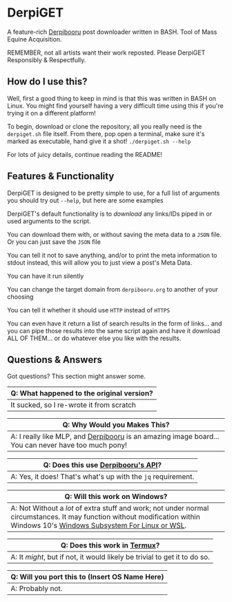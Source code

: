 # DerpiGET

A feature-rich [Derpibooru](http://derpibooru.org/) post downloader written in BASH. Tool of Mass Equine Acquisition.

REMEMBER, not all artists want their work reposted. Please DerpiGET Responsibly & Respectfully.

## How do I use this?
Well, first a good thing to keep in mind is that this was written in BASH on Linux. You might find yourself having a very difficult time using this if you're trying it on a different platform!

To begin, download or clone the repository, all you really need is the `derpiget.sh` file itself. From there, pop open a terminal, make sure it's marked as executable, hand give it a shot! `./derpiget.sh --help`

For lots of juicy details, continue reading the README!

## Features & Functionality
DerpiGET is designed to be pretty simple to use, for a full list of arguments you should try out `--help`, but here are some examples

DerpiGET's default functionality is to *download* any links/IDs piped in or used arguments to the script.

You can download them with, or without saving the meta data to a `JSON` file. Or you can just save the `JSON` file

You can tell it not to save anything, and/or to print the meta information to stdout instead, this will allow you to just view a post's Meta Data.

You can have it run silently

You can change the target domain from `derpibooru.org` to another of your choosing

You can tell it whether it should use `HTTP` instead of `HTTPS`

You can even have it return a list of search results in the form of links... and you can pipe those results into the same script again and have it download ALL OF THEM... or do whatever else you like with the results.


## Questions & Answers
Got questions? This section might answer some.

| Q: What happened to the original version? |
| --- |
| It sucked, so I re-wrote it from scratch |


| Q: Why Would you Makes This? |
| --- |
| A: I really like MLP, and [Derpibooru](http://derpibooru.org) is an amazing image board... You can never have too much pony! |

| Q: Does this use [Derpibooru's API](https://derpibooru.org/pages/api)? |
| --- |
| A: Yes, it does! That's what's up with the `jq` requirement. |

| Q: Will this work on Windows? |
| --- |
| A: Not Without a *lot* of extra stuff and work; not under normal circumstances. It may function without modification within Windows 10's [Windows Subsystem For Linux or WSL](https://msdn.microsoft.com/en-us/commandline/wsl/install_guide). |

| Q: Does this work in [Termux](https://github.com/termux/termux-app)? |
| --- |
| A: It *might*, but if not, it would likely be trivial to get it to do so. |

| Q: Will you port this to (Insert OS Name Here) |
| --- |
| A: Probably not. |
